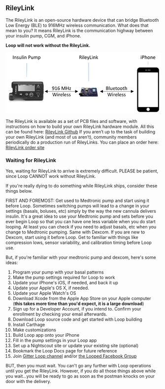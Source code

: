 ## RileyLink

The RileyLink is an open-source hardware device that can bridge Bluetooth Low Energy (BLE) to 916MHz wireless communication. What does that mean to you? It means RileyLink is the communication highway between your insulin pump, CGM, and iPhone.

**Loop will not work without the RileyLink.**

![RileyLink Diagram](img/rl_diag.png)

The RileyLink is available as a set of PCB files and software, with instructions on how to build your own RileyLink hardware module.  All this can be found here: [RileyLink Github](https://github.com/ps2/rileylink)
If you aren’t up to the task of building your own RileyLink (and most of us aren’t), community members periodically do a production run of RileyLinks. You can place an order here: [RileyLink order site](https://getrileylink.org)

### Waiting for RileyLink

Yes, waiting for RileyLink to arrive is extremely difficult.  PLEASE be patient, since Loop CANNOT work without RileyLink.

If you're really dying to do something while RileyLink ships, consider these things below.

FIRST AND FOREMOST:  Get used to Medtronic pump and start using it before Loop.  Sometimes switching pumps will lead to a change in your settings (basals, boluses, etc) simply by the way the new cannula delivers insulin.  It's a great idea to use your Medtronic pump and sets before you ever begin Loop so that you can have one less variable when you do start looping.  At least you can check if you need to adjust basals, etc when you change to Medtronic pumping.  Same with Dexcom.  If you are new to Dexcom, start using it before Loop.  Get to familiar with things like compression lows, sensor variability, and calibration timing before Loop use.

But, if you're familiar with your medtronic pump and dexcom, here's some ideas:

1.  Program your pump with your basal patterns
2.  Make the pump settings required for Loop to work
3.  Update your iPhone's iOS, if needed, and back it up
4.  Update your Apple's OS X, if needed.
5.  Update your Apple Watch's OS
6.  Download Xcode from the Apple App Store on your Apple computer (**this takes more time than you'd expect, it is a large download**)
7.  Sign up for a Developer Account, if you intend to.  Confirm your enrollment by checking your email afterwards.
8.  Download Loop source code and get started with Loop building
9.  Install Carthage
10. Make customizations
11. Build Loop app onto your iPhone
12. Fill in the pump settings in your Loop app
13. Set up a Nightscout site or update your existing site (optional)
14. Bookmark the Loop Docs page for future reference
15. Join [Gitter Loop channel](https://gitter.im/LoopKit/Loop) and/or [the Looped Facebook Group](https://www.facebook.com/groups/TheLoopedGroup/?fref=nf)

BUT, then you must wait.  You can't go any further with Loop operations until you get the RileyLink.  However, if you do all those things above while you wait...you will be ready to go as soon as the postman knocks on your door with the delivery.
